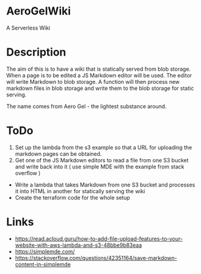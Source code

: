 # AeroGelWiki
A Serverless Wiki 

# Description
The aim of this is to have a wiki that is statically served from blob storage. When a page is to be edited a JS Markdown editor will be used. The editor will write Markdown to blob storage. A function will then process new markdown files in blob storage and write them to the blob storage for static serving. 

The name comes from Aero Gel - the lightest substance around. 

# ToDo 
1)  Set up the lambda from the s3 example so that a URL for uploading the markdown pages can be obtained. 
2) Get one of the JS Markdown editors to read a file from one S3 bucket and write back into it ( use simple MDE with the example from stack overflow ) 
- Write a lambda that takes Markdown from one S3 bucket and processes it into HTML in another for statically serving the wiki
- Create the terraform code for the whole setup 

# Links
- https://read.acloud.guru/how-to-add-file-upload-features-to-your-website-with-aws-lambda-and-s3-48bbe9b83eaa
- https://simplemde.com/
- https://stackoverflow.com/questions/42351164/save-markdown-content-in-simplemde
